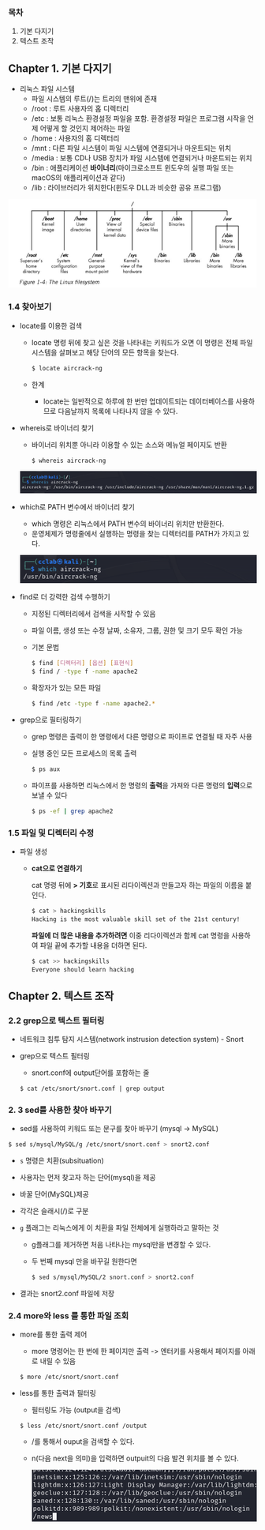### 목차

1. 기본 다지기
1. 텍스트 조작

## Chapter 1. 기본 다지기

- 리눅스 파일 시스템
  - 파일 시스템의 루트(/)는 트리의 맨위에 존재
  - /root : 루트 사용자의 홈 디렉터리
  - /etc : 보통 리눅스 환경설정 파일을 포함. 환경설정 파일은 프로그램 시작을 언제 어떻게 할 것인지 제어하는 파일
  - /home : 사용자의 홈 디렉터리
  - /mnt : 다른 파일 시스템이 파일 시스템에 연결되거나 마운트되는 위치
  - /media : 보통 CD나 USB 장치가 파일 시스템에 연결되거나 마운트되는 위치
  - /bin : 애플리케이션 **바이너리**(마이크로소프트 윈도우의 실행 파일 또는 macOS의 애플리케이션과 같다)
  - /lib : 라이브러리가 위치한다(윈도우 DLL과 비슷한 공유 프로그램)

![image-20240113021608382](칼리리눅스입문.assets/image-20240113021608382.png)

### 1.4 찾아보기

- locate를 이용한 검색

  - locate 명령 뒤에 찾고 싶은 것을 나타내는 키워드가 오면 이 명령은 전체 파일 시스템을 살펴보고 해당 단어의 모든 항목을 찾는다.

    ```bash
    $ locate aircrack-ng
    ```

  - 한계

    - locate는 일반적으로 하루에 한 번만 업데이트되는 데이터베이스를 사용하므로 다음날까지 목록에 나타나지 않을 수 있다.

- whereis로 바이너리 찾기

  - 바이너리 위치뿐 아니라 이용할 수 있는 소스와 메뉴얼 페이지도 반환

    ```bash
    $ whereis aircrack-ng
    ```

  ![image-20240113024759902](칼리리눅스입문.assets/image-20240113024759902.png)

- which로 PATH 변수에서 바이너리 찾기

  - which 명령은 리눅스에서 PATH 변수의 바이너리 위치만 반환한다.
  - 운영체제가 명령줄에서 실행하는 명령을 찾는 디렉터리를 PATH가 가지고 있다.
  
  ![image-20240123072622385](칼리리눅스입문.assets/image-20240123072622385.png)

- find로 더 강력한 검색 수행하기

  - 지정된 디렉터리에서 검색을 시작할 수 있음

  - 파일 이름, 생성 또는 수정 날짜, 소유자, 그룹, 권한 및 크기 모두 확인 가능

  - 기본 문법

    ```bash
    $ find [디렉터리] [옵션] [표현식]
    $ find / -type f -name apache2
    ```

  - 확장자가 있는 모든 파일

    ```bash
    $ find /etc -type f -name apache2.*
    ```

- grep으로 필터링하기

  - grep 명령은 출력이 한 명령에서 다른 명령으로 파이프로 연결될 때 자주 사용

  - 실행 중인 모든 프로세스의 목록 출력

    ```bash
    $ ps aux
    ```

  - 파이프를 사용하면 리눅스에서 한 명령의 **출력**을 가져와 다른 명령의 **입력**으로 보낼 수 있다
  
    ```bash
    $ ps -ef | grep apache2
    ```
  

### 1.5 파일 및 디렉터리 수정

- 파일 생성

  - **cat으로 연결하기**

    cat 명령 뒤에 **> 기호**로 표시된 리다이렉션과 만들고자 하는 파일의 이름을 붙인다.

    ```bash
    $ cat > hackingskills
    Hacking is the most valuable skill set of the 21st century!
    ```

    **파일에 더 많은 내용을 추가하려면** 이중 리다이렉션과 함께 cat 명령을 사용하여 파일 끝에 추가할 내용을 더하면 된다.

    ```bash
    $ cat >> hackingskills
    Everyone should learn hacking
    ```

## Chapter 2. 텍스트 조작

### 2.2 grep으로 텍스트 필터링

- 네트워크 침투 탐지 시스템(network instrusion detection system) - Snort

- grep으로 텍스트 필터링

  - snort.conf에 output단어를 포함하는 줄

  ```
  $ cat /etc/snort/snort.conf | grep output
  ```

### 2. 3 sed를 사용한 찾아 바꾸기

- sed를 사용하여 키워드 또는 문구를 찾아 바꾸기 (mysql -> MySQL)

```bash
$ sed s/mysql/MySQL/g /etc/snort/snort.conf > snort2.conf
```

- `s` 명령은 치환(subsituation)

- 사용자는 먼저 찾고자 하는 단어(mysql)을 제공

- 바꿀 단어(MySQL)제공

- 각각은 슬래시(/)로 구분

- `g` 플래그는 리눅스에게 이 치환을 파일 전체에게 실행하라고 말하는 것

  - g플래그를 제거하면 처음 나타나는 mysql만을 변경할 수 있다.

  - 두 번째 mysql 만을 바꾸길 원한다면

    ```bash
    $ sed s/mysql/MySQL/2 snort.conf > snort2.conf
    ```

- 결과는 snort2.conf 파일에 저장

### 2.4 more와 less 를 통한 파일 조회

- more를 통한 출력 제어

  - more 명령어는 한 번에 한 페이지만 출력 -> 엔터키를 사용해서 페이지를 아래로 내릴 수 있음

  ``` bash
  $ more /etc/snort/snort.conf
  ```

- less를 통한 출력과 필터링

  - 필터링도 가능 (output을 검색)
  
  ```
  $ less /etc/snort/snort.conf /output
  ```

  - /를 통해서 ouput을 검색할 수 있다.

  - n(다음 next을 의미)을 입력하면 outpuit의 다음 발견 위치를 볼 수 있다.
  
    ![image-20240126004618220](칼리리눅스입문.assets/image-20240126004618220.png)









